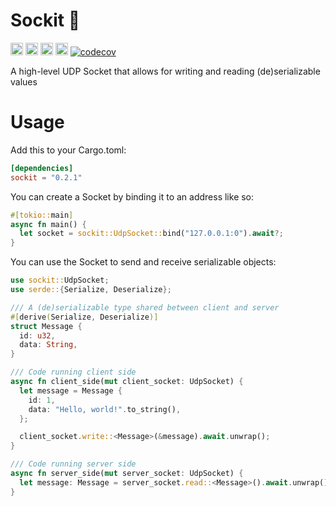 # Sockit 🧦

[<img alt="github" src="https://img.shields.io/badge/github-wcygan/sockit-8da0cb?style=for-the-badge&labelColor=555555&logo=github" height="20">](https://github.com/wcygan/sockit)
[<img alt="crates.io" src="https://img.shields.io/crates/v/sockit.svg?style=for-the-badge&color=fc8d62&logo=rust" height="20">](https://crates.io/crates/sockit)
[<img alt="docs.rs" src="https://img.shields.io/badge/docs.rs-sockit-66c2a5?style=for-the-badge&labelColor=555555&logo=docs.rs" height="20">](https://docs.rs/sockit)
[<img alt="build status" src="https://img.shields.io/github/actions/workflow/status/wcygan/sockit/test.yml?branch=main&style=for-the-badge" height="20">](https://github.com/wcygan/sockit/actions?query=branch%3Amain)
[![codecov](https://codecov.io/github/wcygan/sockit/branch/main/graph/badge.svg?token=M9M8V24HFW)](https://codecov.io/github/wcygan/sockit)

A high-level UDP Socket that allows for writing and reading (de)serializable values

# Usage

Add this to your Cargo.toml:

```toml
[dependencies]
sockit = "0.2.1"
```

You can create a Socket by binding it to an address like so:

```rust
#[tokio::main]
async fn main() {
  let socket = sockit::UdpSocket::bind("127.0.0.1:0").await?;
}
```

You can use the Socket to send and receive serializable objects:

```rust
use sockit::UdpSocket;
use serde::{Serialize, Deserialize};

/// A (de)serializable type shared between client and server
#[derive(Serialize, Deserialize)]
struct Message {
  id: u32,
  data: String,
}

/// Code running client side
async fn client_side(mut client_socket: UdpSocket) {
  let message = Message {
    id: 1,
    data: "Hello, world!".to_string(),
  };

  client_socket.write::<Message>(&message).await.unwrap();
}

/// Code running server side
async fn server_side(mut server_socket: UdpSocket) {
  let message: Message = server_socket.read::<Message>().await.unwrap().unwrap();
}
```

